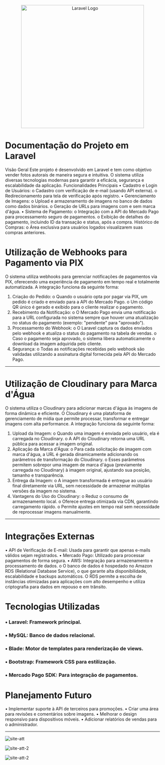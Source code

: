 <p align="center"><a href="https://laravel.com" target="_blank"><img src="https://raw.githubusercontent.com/laravel/art/master/logo-lockup/5%20SVG/2%20CMYK/1%20Full%20Color/laravel-logolockup-cmyk-red.svg" width="400" alt="Laravel Logo"></a></p>



# Documentação do Projeto em Laravel
Visão Geral
Este projeto é desenvolvido em Laravel e tem como objetivo vender fotos autorais de maneira segura e intuitiva. O sistema utiliza diversas tecnologias modernas para garantir a eficácia, segurança e escalabilidade da aplicação.
Funcionalidades Principais
•	Cadastro e Login de Usuários:
o	Cadastro com verificação de e-mail (usando API externa).
o	Redirecionamento para tela de verificação após registro.
•	Gerenciamento de Imagens:
o	Upload e armazenamento de imagens no banco de dados como dados binários.
o	Geração de URLs para imagens com e sem marca d'água.
•	Sistema de Pagamento:
o	Integração com a API do Mercado Pago para processamento seguro de pagamentos.
o	Exibição de detalhes do pagamento, incluindo ID da transação e status, após a compra.
Histórico de Compras:
o	Área exclusiva para usuários logados visualizarem suas compras anteriores.


# Utilização de Webhooks para Pagamento via PIX
O sistema utiliza webhooks para gerenciar notificações de pagamentos via PIX, oferecendo uma experiência de pagamento em tempo real e totalmente automatizada. A integração funciona da seguinte forma:
1.	Criação do Pedido:
o	Quando o usuário opta por pagar via PIX, um pedido é criado e enviado para a API do Mercado Pago.
o	Um código QR único é gerado e exibido para o cliente realizar o pagamento.
2.	Recebimento da Notificação:
o	O Mercado Pago envia uma notificação para a URL configurada no sistema sempre que houver uma atualização no status do pagamento (exemplo: "pendente" para "aprovado").
3.	Processamento do Webhook:
o	O Laravel captura os dados enviados pelo webhook e atualiza o status do pagamento na tabela de vendas.
o	Caso o pagamento seja aprovado, o sistema libera automaticamente o download da imagem adquirida pelo cliente.
4.	Segurança:
o	Todas as notificações recebidas pelo webhook são validadas utilizando a assinatura digital fornecida pela API do Mercado Pago.



________________________________________



# Utilização de Cloudinary para Marca d'Água
O sistema utiliza o Cloudinary para adicionar marcas d'água às imagens de forma dinâmica e eficiente. O Cloudinary é uma plataforma de gerenciamento de mídia que permite processar, transformar e entregar imagens com alta performance. A integração funciona da seguinte forma:
1.	Upload da Imagem:
o	Quando uma imagem é enviada pelo usuário, ela é carregada no Cloudinary.
o	A API do Cloudinary retorna uma URL pública para acessar a imagem original.
2.	Aplicação da Marca d'Água:
o	Para cada solicitação de imagem com marca d'água, a URL é gerada dinamicamente adicionando os parâmetros de transformação do Cloudinary.
o	Esses parâmetros permitem sobrepor uma imagem de marca d'água (previamente carregada no Cloudinary) à imagem original, ajustando sua posição, tamanho e transparência.
3.	Entrega da Imagem:
o	A imagem transformada é entregue ao usuário final diretamente via URL, sem necessidade de armazenar múltiplas versões da imagem no sistema.
4.	Vantagens do Uso do Cloudinary:
o	Reduz o consumo de armazenamento local.
o	Oferece entrega otimizada via CDN, garantindo carregamento rápido.
o	Permite ajustes em tempo real sem necessidade de reprocessar imagens manualmente.

________________________________________


# Integrações Externas

•	API de Verificação de E-mail: Usada para garantir que apenas e-mails válidos sejam registrados.
•	Mercado Pago: Utilizado para processar pagamentos de forma segura.
•	AWS: Integração para armazenamento e processamento de dados.
o	O banco de dados é hospedado no Amazon RDS (Relational Database Service), o que garante alta disponibilidade, escalabilidade e backups automáticos. O RDS permite a escolha de instâncias otimizadas para aplicações com alto desempenho e utiliza criptografia para dados em repouso e em trânsito.

# Tecnologias Utilizadas

### •	Laravel: Framework principal.
### •	MySQL: Banco de dados relacional.
### •	Blade: Motor de templates para renderização de views.
### •	Bootstrap: Framework CSS para estilização.
### •	Mercado Pago SDK: Para integração de pagamentos.

# Planejamento Futuro
•	Implementar suporte à API de terceiros para promoções.
•	Criar uma área para revisões e comentários sobre imagens.
•	Melhorar o design responsivo para dispositivos móveis.
•	Adicionar relatórios de vendas para o administrador.
________________________________________



![site-att](https://github.com/user-attachments/assets/f87983ed-8e01-492c-9375-1cc58f86a150)


![site-att-2](https://github.com/user-attachments/assets/60f961fa-0333-407d-bc92-66c7d809d897)


![site-att-2](https://github.com/user-attachments/assets/6d23e10f-e81b-4595-b288-5dabef0a0465)
